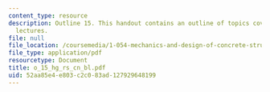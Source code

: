 ```yaml
---
content_type: resource
description: Outline 15. This handout contains an outline of topics covered in course
  lectures.
file: null
file_location: /coursemedia/1-054-mechanics-and-design-of-concrete-structures-spring-2004/52aa85e4e803c2c083ad127929648199_o_15_hg_rs_cn_bl.pdf
file_type: application/pdf
resourcetype: Document
title: o_15_hg_rs_cn_bl.pdf
uid: 52aa85e4-e803-c2c0-83ad-127929648199
---
```

